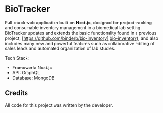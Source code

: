 # BioTracker
Full-stack web application built on **Next.js**, designed for project tracking and consumable inventory management in a biomedical lab setting. BioTracker updates and extends the basic functionality found in a previous project, [https://github.com/binderb/bio-inventory](bio-inventory), and also includes many new and powerful features such as collaborative editing of sales leads and automated organization of lab studies.

Tech Stack:
- Framework: Next.js
- API: GraphQL
- Database: MongoDB

<!-- ![App interface includes separate views for searching, viewing specs, and viewing individual inventory items.](./readme/screenshot-bio-inventory.webp) -->

<!-- ## Usage -->

<!-- ### Installation -->

<!-- This app requires Node.js, as well as a running instance of MySQL. To deploy, pull down the repo and provide login credentials for an authorized MySQL user in a `.env` file. Then, start the server with `npm run start`. -->

<!-- ### Customization -->

<!-- You must provide a value for `WEB_TITLE` in your `.env` file to properly set the navbar branding and page titles; choose a concise string appropriate for your organization. You must also add a `logo.png` file and `favicon.ico` file to the `/public/images/` directory. Optionally, you may also change the primary UI color by providing hexadecimal strings (e.g. `"#0099FF"`) for the `BRANDING_PRIMARY` and `BRANDING_PRIMARY_HIGHLIGHT` values in your `.env` file. -->

<!-- ### Deployed Example -->

<!-- A working, deployed version of the app can be viewed at [https://portfolio.binderlab.io/bio-inventory](https://portfolio.binderlab.io/bio-inventory). Follow the instructions on the login screen to access the guest account. -->

## Credits

All code for this project was written by the developer.

<!-- ## License

Please refer to the LICENSE in the repo. -->
